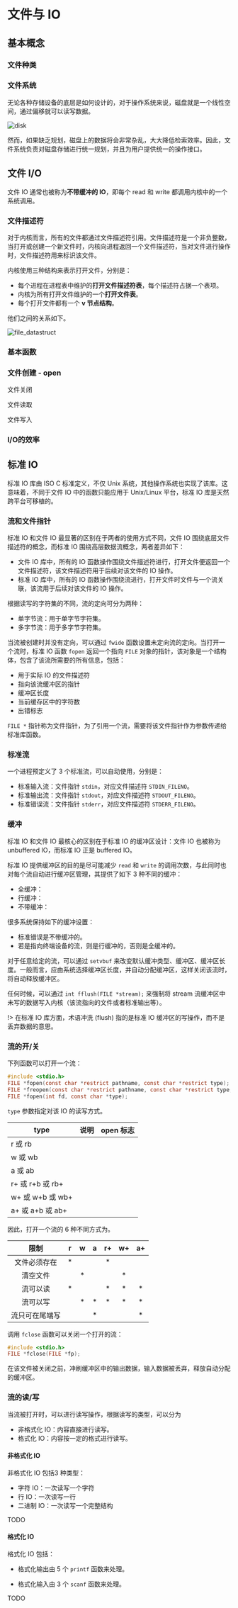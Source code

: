 # 文件与 IO

## 基本概念

### 文件种类

### 文件系统

无论各种存储设备的底层是如何设计的，对于操作系统来说，磁盘就是一个线性空间，通过偏移就可以读写数据。

![disk](file.assets/disk.png)

然而，如果缺乏规划，磁盘上的数据将会非常杂乱，大大降低检索效率。因此，文件系统负责对磁盘存储进行统一规划，并且为用户提供统一的操作接口。

## 文件 I/O

文件 IO 通常也被称为**不带缓冲的 IO**，即每个 read 和 write 都调用内核中的一个系统调用。

### 文件描述符

对于内核而言，所有的文件都通过文件描述符引用。文件描述符是一个非负整数，当打开或创建一个新文件时，内核向进程返回一个文件描述符，当对文件进行操作时，文件描述符用来标识该文件。

内核使用三种结构来表示打开文件，分别是：

- 每个进程在进程表中维护的**打开文件描述符表**，每个描述符占据一个表项。
- 内核为所有打开文件维护的一个**打开文件表**。
- 每个打开文件都有一个 **v 节点结构**。

他们之间的关系如下。

![file_datastruct](file.assets/file_datastruct.png)

### 基本函数

### 文件创建 - open

文件关闭

文件读取

文件写入

### I/O的效率

## 标准 IO

标准 IO 库由 ISO C 标准定义，不仅 Unix 系统，其他操作系统也实现了该库。这意味着，不同于文件 IO 中的函数只能应用于 Unix/Linux 平台，标准 IO 库是天然跨平台可移植的。

### 流和文件指针

标准 IO 和文件 IO 最显著的区别在于两者的使用方式不同，文件 IO 围绕底层文件描述符的概念，而标准 IO 围绕高层数据流概念，两者差异如下：

- 文件 IO 库中，所有的 IO 函数操作围绕文件描述符进行，打开文件便返回一个文件描述符，该文件描述符用于后续对该文件的 IO 操作。
- 标准 IO 库中，所有的 IO 函数操作围绕流进行，打开文件时文件与一个流关联，该流用于后续对该文件的 IO 操作。

根据读写的字符集的不同，流的定向可分为两种：

- 单字节流：用于单字节字符集。
- 多字节流：用于多字节字符集。

当流被创建时并没有定向，可以通过 `fwide` 函数设置未定向流的定向。当打开一个流时，标准 IO 函数 `fopen` 返回一个指向 `FILE` 对象的指针，该对象是一个结构体，包含了该流所需要的所有信息，包括：

- 用于实际 IO 的文件描述符
- 指向该流缓冲区的指针
- 缓冲区长度
- 当前缓存区中的字符数
- 出错标志

`FILE *` 指针称为文件指针，为了引用一个流，需要将该文件指针作为参数传递给标准库函数。

### 标准流

一个进程预定义了 3 个标准流，可以自动使用，分别是：

- 标准输入流：文件指针 `stdin`，对应文件描述符 `STDIN_FILENO`。
- 标准输出流：文件指针 `stdout`，对应文件描述符 `STDOUT_FILENO`。
- 标准错误流：文件指针 `stderr`，对应文件描述符 `STDERR_FILENO`。

### 缓冲

标准 IO 和文件 IO 最核心的区别在于标准 IO 的缓冲区设计：文件 IO 也被称为 unbuffered IO，而标准 IO 正是 buffered IO。

标准 IO 提供缓冲区的目的是尽可能减少 `read` 和 `write` 的调用次数，与此同时也对每个流自动进行缓冲区管理，其提供了如下 3 种不同的缓冲：

- 全缓冲：
- 行缓冲：
- 不带缓冲：

很多系统保持如下的缓冲设置：

- 标准错误是不带缓冲的。
- 若是指向终端设备的流，则是行缓冲的，否则是全缓冲的。

对于任意给定的流，可以通过 `setvbuf` 来改变默认缓冲类型、缓冲区、缓冲区长度。一般而言，应由系统选择缓冲区长度，并自动分配缓冲区，这样关闭该流时，将自动释放缓冲区。

任何时候，可以通过 `int fflush(FILE *stream);` 来强制将 stream 流缓冲区中未写的数据写入内核（该流指向的文件或者标准输出等）。

!> 在标准 IO 库方面，术语冲洗 (flush) 指的是标准 IO 缓冲区的写操作，而不是丢弃数据的意思。

### 流的开/关

下列函数可以打开一个流：

```c
#include <stdio.h>
FILE *fopen(const char *restrict pathname, const char *restrict type);
FILE *freopen(const char *restrict pathname, const char *restrict type, FILE *restrict fp);
FILE *fopen(int fd, const char *type);
```

`type` 参数指定对该 IO 的读写方式。

| type             | 说明 | open 标志 |
| ---------------- | ---- | --------- |
| r 或 rb          |      |           |
| w 或 wb          |      |           |
| a 或 ab          |      |           |
| r+ 或 r+b 或 rb+ |      |           |
| w+ 或 w+b 或 wb+ |      |           |
| a+ 或 a+b 或 ab+ |      |           |

因此，打开一个流的 6 种不同方式为。

|      限制      |  r   |  w   |  a   |  r+  |  w+  |  a+  |
| :------------: | :--: | :--: | :--: | :--: | :--: | :--: |
|  文件必须存在  |  *   |      |      |  *   |      |      |
|    清空文件    |      |  *   |      |      |  *   |      |
|    流可以读    |  *   |      |      |  *   |  *   |  *   |
|    流可以写    |      |  *   |  *   |  *   |  *   |  *   |
| 流只可在尾端写 |      |      |  *   |      |      |  *   |

调用 `fclose` 函数可以关闭一个打开的流：

```c
#include <stdio.h>
FILE *fclose(FILE *fp);
```

在该文件被关闭之前，冲刷缓冲区中的输出数据，输入数据被丢弃，释放自动分配的缓冲区。

### 流的读/写

当流被打开时，可以进行读写操作，根据读写的类型，可以分为

- 非格式化 IO：内容直接进行读写。
- 格式化 IO：内容按一定的格式进行读写。

#### 非格式化 IO

非格式化 IO 包括3 种类型：

- 字符 IO：一次读写一个字符
- 行 IO：一次读写一行
- 二进制 IO：一次读写一个完整结构

TODO

#### 格式化 IO

格式化 IO 包括：

- 格式化输出由 5 个 `printf` 函数来处理。

- 格式化输入由 3  个 `scanf` 函数来处理。

TODO
